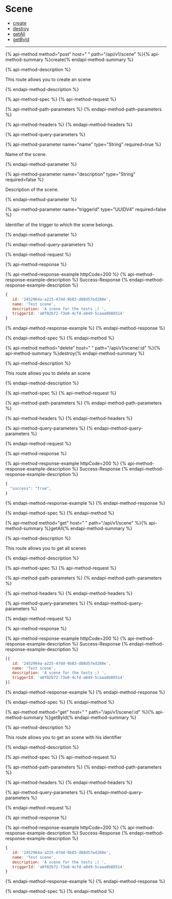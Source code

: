 
# Scene

- [create](#create)
- [destroy](#destroy)
- [getAll](#getAll)
- [getById](#getById)

___


{% api-method method="post" host=" " path="/api/v1/scene" %}{% api-method-summary %}create{% endapi-method-summary %}

{% api-method-description %}
<p>This route allows you to create an scene</p>
{% endapi-method-description %}

{% api-method-spec %}
{% api-method-request %}

{% api-method-path-parameters %}
{% endapi-method-path-parameters %}

{% api-method-headers %} 
{% endapi-method-headers %}

{% api-method-query-parameters %}

{% api-method-parameter name="name" type="String" required=true %}
<p>Name of the scene.</p>{% endapi-method-parameter %}


{% api-method-parameter name="description" type="String" required=false %}
<p>Description of the scene.</p>{% endapi-method-parameter %}


{% api-method-parameter name="triggerId" type="UUIDV4" required=false %}
<p>Identifier of the trigger to which the scene belongs.</p>{% endapi-method-parameter %}

{% endapi-method-query-parameters %}

{% endapi-method-request %}

{% api-method-response %}

{% api-method-response-example httpCode=200 %}
{% api-method-response-example-description %}
Success-Response
{% endapi-method-response-example-description %}

```javascript
{
   id: '2452964a-a225-47dd-9b83-d88d57ed280e',
   name: 'Test scene',
   description: 'A scene for the tests ;) ',
   triggerId: 'a0f02b72-73e0-4cfd-a049-5caaa0b80514'
}
```
{% endapi-method-response-example %}
{% endapi-method-response %}

{% endapi-method-spec %}
{% endapi-method %}

{% api-method method="delete" host=" " path="/api/v1/scene/:id" %}{% api-method-summary %}destroy{% endapi-method-summary %}

{% api-method-description %}
<p>This route allows you to delete an scene</p>
{% endapi-method-description %}

{% api-method-spec %}
{% api-method-request %}

{% api-method-path-parameters %}
{% endapi-method-path-parameters %}

{% api-method-headers %} 
{% endapi-method-headers %}

{% api-method-query-parameters %}
{% endapi-method-query-parameters %}

{% endapi-method-request %}

{% api-method-response %}

{% api-method-response-example httpCode=200 %}
{% api-method-response-example-description %}
Success-Response
{% endapi-method-response-example-description %}

```javascript
{
  "success": "true",
}
```
{% endapi-method-response-example %}
{% endapi-method-response %}

{% endapi-method-spec %}
{% endapi-method %}

{% api-method method="get" host=" " path="/api/v1/scene" %}{% api-method-summary %}getAll{% endapi-method-summary %}

{% api-method-description %}
<p>This route allows you to get all scenes</p>
{% endapi-method-description %}

{% api-method-spec %}
{% api-method-request %}

{% api-method-path-parameters %}
{% endapi-method-path-parameters %}

{% api-method-headers %} 
{% endapi-method-headers %}

{% api-method-query-parameters %}
{% endapi-method-query-parameters %}

{% endapi-method-request %}

{% api-method-response %}

{% api-method-response-example httpCode=200 %}
{% api-method-response-example-description %}
Success-Response
{% endapi-method-response-example-description %}

```javascript
[{
   id: '2452964a-a225-47dd-9b83-d88d57ed280e',
   name: 'Test scene',
   description: 'A scene for the tests ;) ',
   triggerId: 'a0f02b72-73e0-4cfd-a049-5caaa0b80514'
}]
```
{% endapi-method-response-example %}
{% endapi-method-response %}

{% endapi-method-spec %}
{% endapi-method %}

{% api-method method="get" host=" " path="/api/v1/scene/:id" %}{% api-method-summary %}getById{% endapi-method-summary %}

{% api-method-description %}
<p>This route allows you to get an scene with his identifier</p>
{% endapi-method-description %}

{% api-method-spec %}
{% api-method-request %}

{% api-method-path-parameters %}
{% endapi-method-path-parameters %}

{% api-method-headers %} 
{% endapi-method-headers %}

{% api-method-query-parameters %}
{% endapi-method-query-parameters %}

{% endapi-method-request %}

{% api-method-response %}

{% api-method-response-example httpCode=200 %}
{% api-method-response-example-description %}
Success-Response
{% endapi-method-response-example-description %}

```javascript
{
   id: '2452964a-a225-47dd-9b83-d88d57ed280e',
   name: 'Test scene',
   description: 'A scene for the tests ;) ',
   triggerId: 'a0f02b72-73e0-4cfd-a049-5caaa0b80514'
}
```
{% endapi-method-response-example %}
{% endapi-method-response %}

{% endapi-method-spec %}
{% endapi-method %}

